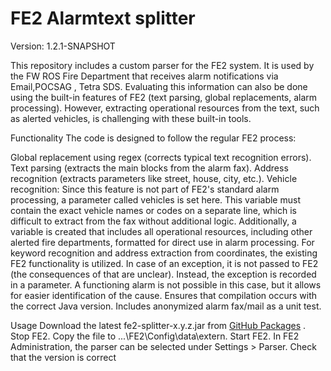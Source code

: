 # FE2 Alarmtext splitter
<!---freshmark simple
output ='Version: '+branchVersion+' '; -->
Version: 1.2.1-SNAPSHOT 
<!---freshmark /simple -->

This repository includes a custom parser for the FE2 system.
It is used by the FW ROS Fire Department that receives alarm notifications via Email,POCSAG , Tetra SDS.
Evaluating this information can also be done using the built-in features of FE2 (text parsing, global replacements, alarm processing).
However, extracting operational resources from the text, such as alerted vehicles, is challenging with these built-in tools.

Functionality
The code is designed to follow the regular FE2 process:

Global replacement using regex (corrects typical text recognition errors).
Text parsing (extracts the main blocks from the alarm fax).
Address recognition (extracts parameters like street, house, city, etc.).
Vehicle recognition: Since this feature is not part of FE2's standard alarm processing, a parameter called vehicles is set here.
This variable must contain the exact vehicle names or codes on a separate line,
which is difficult to extract from the fax without additional logic.
Additionally, a variable is created that includes all operational resources, including other alerted fire departments, formatted for direct use in alarm processing.
For keyword recognition and address extraction from coordinates, the existing FE2 functionality is utilized.
In case of an exception, it is not passed to FE2 (the consequences of that are unclear).
Instead, the exception is recorded in a parameter. A functioning alarm is not possible in this case, but it allows for easier identification of the cause.
Ensures that compilation occurs with the correct Java version.
Includes anonymized alarm fax/mail as a unit test.

Usage
Download the latest fe2-splitter-x.y.z.jar from [GitHub Packages](https://github.com/quarkie/FE2_universal_text_splitter/packages) .
Stop FE2.
Copy the file to ...\FE2\Config\data\extern.
Start FE2.
In FE2 Administration, the parser can be selected under Settings > Parser.
Check that the version is correct